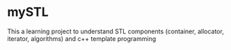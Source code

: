 # mySTL
This a learning project to understand STL components (container, allocator, iterator, algorithms) and c++ template programming  
